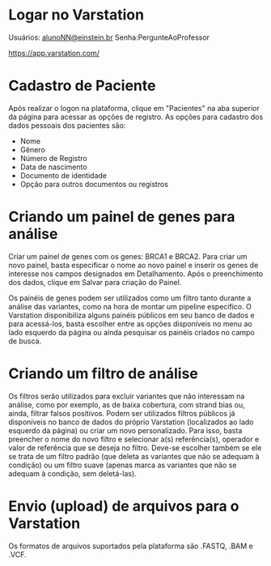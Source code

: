 # Logar no Varstation

Usuários: alunoNN@einstein.br
Senha:PergunteAoProfessor

https://app.varstation.com/

# Cadastro de Paciente
Após realizar o logon na plataforma, clique em "Pacientes" na aba superior da página para acessar as opções de registro.
As opções para cadastro dos dados pessoais dos pacientes são:
- Nome
- Gênero
- Número de Registro
- Data de nascimento
- Documento de identidade
- Opção para outros documentos ou registros

# Criando um painel de genes para análise
Criar um painel de genes com os genes: BRCA1 e BRCA2.
Para criar um novo painel, basta especificar o nome ao novo painel e inserir os genes de interesse nos campos designados em Detalhamento.
Após o preenchimento dos dados, clique em Salvar para criação do Painel.

Os painéis de genes podem ser utilizados como um filtro tanto durante a análise das variantes, como na hora de montar um pipeline específico. O Varstation disponibiliza alguns painéis públicos em seu banco de dados e para acessá-los, basta escolher entre as opções disponíveis no menu ao lado esquerdo da página ou ainda pesquisar os painéis criados no campo de busca.

# Criando um filtro de análise
Os filtros serão utilizados para excluir variantes que não interessam na análise, como por exemplo, as de baixa cobertura, com strand bias ou, ainda, filtrar falsos positivos. Podem ser utilizados filtros públicos já disponíveis no banco de dados do próprio Varstation (localizados ao lado esquerdo da página) ou criar um novo personalizado. Para isso, basta preencher o nome do novo filtro e selecionar a(s) referência(s), operador e valor de referência que se deseja no filtro. Deve-se escolher também se ele se trata de um filtro padrão (que deleta as variantes que não se adequam à condição) ou um filtro suave (apenas marca as variantes que não se adequam à condição, sem deletá-las).

# Envio (upload) de arquivos para o Varstation
Os formatos de arquivos suportados pela plataforma são .FASTQ, .BAM e .VCF.

